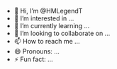 - 👋 Hi, I’m @HMLegendT
- 👀 I’m interested in ...
- 🌱 I’m currently learning ...
- 💞️ I’m looking to collaborate on ...
- 📫 How to reach me ...
- 😄 Pronouns: ...
- ⚡ Fun fact: ...

<!---
HMLegendT/HMLegendT is a ✨ special ✨ repository because its `README.md` (this file) appears on your GitHub profile.
You can click the Preview link to take a look at your changes.
--->
